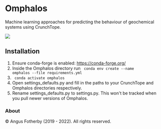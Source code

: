 # Omphalos
Machine learning approaches for predicting the behaviour of geochemical systems using CrunchTope.

![](https://images.unsplash.com/photo-1543370049-4c151e43a561?ixlib=rb-1.2.1&ixid=eyJhcHBfaWQiOjEyMDd9&auto=format&fit=crop&w=1950&q=80)

## Installation

1. Ensure conda-forge is enabled: https://conda-forge.org/
2. Inside the Omphalos directory run <code> conda env create --name omphalos --file requirements.yml </code>
3. <code> conda activate omphalos </code>
4. Open settings_defaults.py and fill in the paths to your CrunchTope and Omphalos directories respectively.
5. Rename settings_defaults.py to settings.py. This won't be tracked when you pull newer versions of Omphalos.

### About

&copy; Angus Fotherby (2019 - 2022). All rights reserved.
